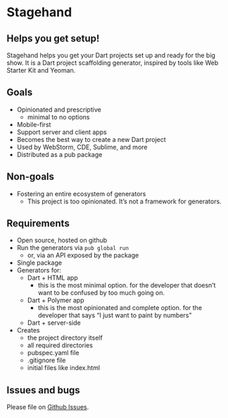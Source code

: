 # Stagehand

## Helps you get setup!

Stagehand helps you get your Dart projects set up and ready for the big show.
It is a Dart project scaffolding generator, inspired by tools like Web Starter Kit and Yeoman.

## Goals

* Opinionated and prescriptive
  * minimal to no options
* Mobile-first
* Support server and client apps
* Becomes the best way to create a new Dart project
* Used by WebStorm, CDE, Sublime, and more
* Distributed as a pub package

## Non-goals

* Fostering an entire ecosystem of generators
  * This project is too opinionated. It’s not a framework for generators.

## Requirements

* Open source, hosted on github
* Run the generators via `pub global run`
  * or, via an API exposed by the package
* Single package
* Generators for:
  * Dart + HTML app
    * this is the most minimal option. for the developer that doesn’t want to be confused by too much going on.
  * Dart + Polymer app
    * this is the most opinionated and complete option. for the developer that says “I just want to paint by numbers”
  * Dart + server-side
* Creates
  * the project directory itself
  * all required directories
  * pubspec.yaml file
  * .gitignore file
  * initial files like index.html

## Issues and bugs

Please file on [Github Issues](https://github.com/sethladd/stagehand/issues).
